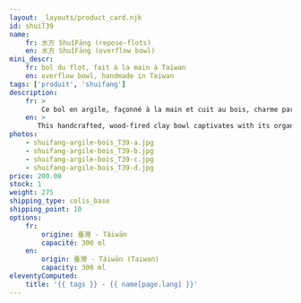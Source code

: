 ```yaml
---
layout: _layouts/product_card.njk
id: shuiT39
name:
    fr: 水方 ShuǐFāng (repose-flots) 
    en: 水方 ShuǐFāng (overflow bowl)
mini_descr:
    fr: bol du flot, fait à la main à Taïwan
    en: overflow bowl, handmade in Taiwan
tags: ['produit', 'shuifang']
description: 
    fr: >
        Ce bol en argile, façonné à la main et cuit au bois, charme par sa forme organique et ses textures naturelles. Ses nuances chaleureuses et ses détails uniques racontent l’histoire du feu et de la terre qui l’ont façonné.<!--more--> Une pièce pleine de caractère, idéale pour ajouter une touche d’authenticité à vos moments de thé.
    en: >
       This handcrafted, wood-fired clay bowl captivates with its organic shape and natural textures. Its warm tones and unique details tell the story of the fire and earth that shaped it.<!--more--> A piece full of character, perfect for bringing authenticity to your tea moments.
photos:
    - shuifang-argile-bois_T39-a.jpg
    - shuifang-argile-bois_T39-b.jpg
    - shuifang-argile-bois_T39-c.jpg
    - shuifang-argile-bois_T39-d.jpg
price: 200.00
stock: 1
weight: 275
shipping_type: colis_base
shipping_point: 10
options:
    fr:
        origine: 臺灣 - Táiwān
        capacité: 300 ml
    en:
        origin: 臺灣 - Táiwān (Taiwan)
        capacity: 300 ml
eleventyComputed:
    title: '{{ tags }} - {{ name[page.lang] }}'
---
```

